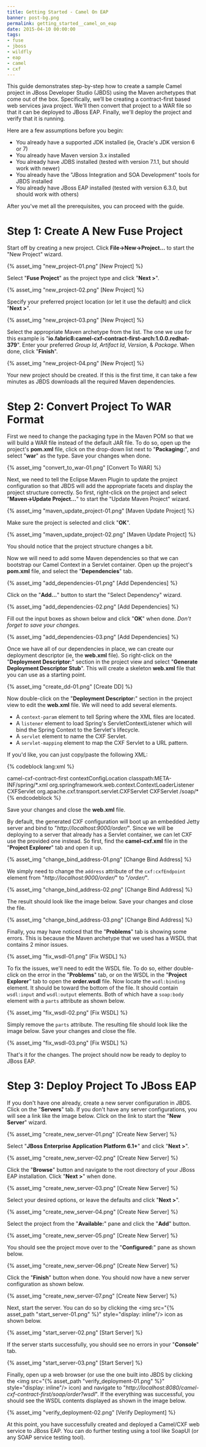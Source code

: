 ```yaml
---
title: Getting Started - Camel On EAP
banner: post-bg.png
permalink: getting_started__camel_on_eap
date: 2015-04-10 00:00:00
tags:
- fuse
- jboss
- wildfly
- eap
- camel
- cxf
---
```



This guide demonstrates step-by-step how to create a sample Camel project in JBoss Developer Studio (JBDS) using the Maven archetypes that come out of the box. Specifically, we’ll be creating a contract-first based web services java project. We'll then convert that project to a WAR file so that it can be deployed to JBoss EAP. Finally, we'll deploy the project and verify that it is running.<!-- more -->

Here are a few assumptions before you begin:

- You already have a supported JDK installed (ie, Oracle's JDK version 6 or 7)
- You already have Maven version 3.x installed
- You already have JDBS installed (tested with version 7.1.1, but should work with newer)
- You already have the "JBoss Integration and SOA Development" tools for JBDS installed
- You already have JBoss EAP installed (tested with version 6.3.0, but should work with others)

After you've met all the prerequisites, you can proceed with the guide.

# Step 1: Create A New Fuse Project

Start off by creating a new project. Click __File->New->Project...__ to start the "New Project" wizard.

{% asset_img "new_project-01.png" [New Project] %}

Select "__Fuse Project__" as the project type and click "__Next >__".

{% asset_img "new_project-02.png" [New Project] %}

Specify your preferred project location (or let it use the default) and click "__Next >__".

{% asset_img "new_project-03.png" [New Project] %}

Select the appropriate Maven archetype from the list. The one we use for this example is "__io.fabric8:camel-cxf-contract-first-arch:1.0.0.redhat-379__". Enter your preferred _Group Id_, _Artifact Id_, _Version_, & _Package_. When done, click "__Finish__". 

{% asset_img "new_project-04.png" [New Project] %}

Your new project should be created. If this is the first time, it can take a few minutes as JBDS downloads all the required Maven dependencies.

# Step 2: Convert Project To WAR Format

First we need to change the packaging type in the Maven POM so that we will build a WAR file instead of the default JAR file. To do so, open up the project's __pom.xml__ file, click on the drop-down list next to "__Packaging:__", and select "__war__" as the type. Save your changes when done.

{% asset_img "convert_to_war-01.png" [Convert To WAR] %}

Next, we need to tell the Eclipse Maven Plugin to update the project configuration so that JBDS will add the appropriate facets and display the project structure correctly. So first, right-click on the project and select "__Maven->Update Project...__" to start the "Update Maven Project" wizard.

{% asset_img "maven_update_project-01.png" [Maven Update Project] %}

Make sure the project is selected and click "__OK__".

{% asset_img "maven_update_project-02.png" [Maven Update Project] %}

You should notice that the project structure changes a bit.

Now we will need to add some Maven dependencies so that we can bootstrap our Camel Context in a Servlet container. Open up the project's __pom.xml__ file, and select the "__Dependencies__" tab.

{% asset_img "add_dependencies-01.png" [Add Dependencies] %}

Click on the "__Add...__" button to start the "Select Dependency" wizard.

{% asset_img "add_dependencies-02.png" [Add Dependencies] %}

Fill out the input boxes as shown below and click "__OK__" when done. _Don't forget to save your changes._

{% asset_img "add_dependencies-03.png" [Add Dependencies] %}

Once we have all of our dependencies in place, we can create our deployment descriptor (ie, the __web.xml__ file). So right-click on the "__Deployment Descriptor:__" section in the project view and select "__Generate Deployment Descriptor Stub__". This will create a skeleton __web.xml__ file that you can use as a starting point.

{% asset_img "create_dd-01.png" [Create DD] %}

Now double-click on the "__Deployment Descriptor:__" section in the project view to edit the __web.xml__ file. We will need to add several elements.

- A `context-param` element to tell Spring where the XML files are located.
- A `listener` element to load Spring's ServletContextListener which will bind the Spring Context to the Servlet's lifecycle.
- A `servlet` element to name the CXF Servlet.
- A `servlet-mapping` element to map the CXF Servlet to a URL pattern.

If you'd like, you can just copy/paste the following XML:

{% codeblock lang:xml %}
<?xml version="1.0" encoding="UTF-8"?>
<web-app xmlns:xsi="http://www.w3.org/2001/XMLSchema-instance" xmlns="http://java.sun.com/xml/ns/javaee" xsi:schemaLocation="http://java.sun.com/xml/ns/javaee http://java.sun.com/xml/ns/javaee/web-app_3_0.xsd" version="3.0">
  <display-name>camel-cxf-contract-first</display-name>
  <context-param>
    <param-name>contextConfigLocation</param-name>
    <param-value>classpath:META-INF/spring/*.xml</param-value>
  </context-param>
  <listener>
    <listener-class>org.springframework.web.context.ContextLoaderListener</listener-class>
  </listener>
  <servlet>
    <servlet-name>CXFServlet</servlet-name>
    <servlet-class>org.apache.cxf.transport.servlet.CXFServlet</servlet-class>
  </servlet>
  <servlet-mapping>
    <servlet-name>CXFServlet</servlet-name>
    <url-pattern>/soap/*</url-pattern>
  </servlet-mapping>
</web-app>
{% endcodeblock %}

Save your changes and close the __web.xml__ file.

By default, the generated CXF configuration will boot up an embedded Jetty server and bind to "_http://localhost:9000/order/_". Since we will be deploying to a server that already has a Servlet container, we can let CXF use the provided one instead. So first, find the __camel-cxf.xml__ file in the "__Project Explorer__" tab and open it up.

{% asset_img "change_bind_address-01.png" [Change Bind Address] %}

We simply need to change the `address` attribute of the `cxf:cxfEndpoint` element from "_http://localhost:9000/order/_" to "_/order/_".

{% asset_img "change_bind_address-02.png" [Change Bind Address] %}

The result should look like the image below. Save your changes and close the file.

{% asset_img "change_bind_address-03.png" [Change Bind Address] %}

Finally, you may have noticed that the "__Problems__" tab is showing some errors. This is because the Maven archetype that we used has a WSDL that contains 2 minor issues.

{% asset_img "fix_wsdl-01.png" [Fix WSDL] %}

To fix the issues, we'll need to edit the WSDL file. To do so, either double-click on the error in the "__Problems__" tab, or on the WSDL in the "__Project Explorer__" tab to open the __order.wsdl__ file. Now locate the `wsdl:binding` element. It should be toward the bottom of the file. It should contain `wsdl:input` and `wsdl:output` elements. Both of which have a `soap:body` element with a `parts` attribute as shown below.

{% asset_img "fix_wsdl-02.png" [Fix WSDL] %}

Simply remove the `parts` attribute. The resulting file should look like the image below. Save your changes and close the file.

{% asset_img "fix_wsdl-03.png" [Fix WSDL] %}


That's it for the changes. The project should now be ready to deploy to JBoss EAP.

# Step 3: Deploy Project To JBoss EAP

If you don't have one already, create a new server configuration in JBDS. Click on the "__Servers__" tab. If you don't have any server configurations, you will see a link like the image below. Click on the link to start the "__New Server__" wizard.

{% asset_img "create_new_server-01.png" [Create New Server] %}

Select "__JBoss Enterprise Application Platform 6.1+__" and click "__Next >__".

{% asset_img "create_new_server-02.png" [Create New Server] %}

Click the "__Browse__" button and navigate to the root directory of your JBoss EAP installation. Click "__Next >__" when done.

{% asset_img "create_new_server-03.png" [Create New Server] %}

Select your desired options, or leave the defaults and click "__Next >__".

{% asset_img "create_new_server-04.png" [Create New Server] %}

Select the project from the "__Available:__" pane and click the "__Add__" button.

{% asset_img "create_new_server-05.png" [Create New Server] %}

You should see the project move over to the "__Configured:__" pane as shown below.

{% asset_img "create_new_server-06.png" [Create New Server] %}

Click the "__Finish__" button when done. You should now have a new server configuration as shown below.

{% asset_img "create_new_server-07.png" [Create New Server] %}

Next, start the server. You can do so by clicking the <img src="{% asset_path "start_server-01.png" %}" style="display: inline"/> icon as shown below.

{% asset_img "start_server-02.png" [Start Server] %}

If the server starts successfully, you should see no errors in your "__Console__" tab.

{% asset_img "start_server-03.png" [Start Server] %}

Finally, open up a web browser (or use the one built into JBDS by clicking the <img src="{% asset_path "verify_deployment-01.png" %}" style="display: inline"/> icon) and navigate to "_http://localhost:8080/camel-cxf-contract-first/soap/order?wsdl_". If the everything was successful, you should see the WSDL contents displayed as shown in the image below.

{% asset_img "verify_deployment-02.png" [Verify Deployment] %}

At this point, you have successfully created and deployed a Camel/CXF web service to JBoss EAP. You can do further testing using a tool like SoapUI (or any SOAP service testing tool).

